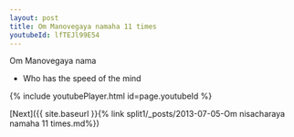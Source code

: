 ```yaml
---
layout: post
title: Om Manovegaya namaha 11 times
youtubeId: lfTEJl99E54
---
```

 
 
Om Manovegaya nama 
 
 -  Who has the speed of the mind 
 
  
 
  
 
 
 
 
 
 


{% include youtubePlayer.html id=page.youtubeId %}
 
[Next]({{ site.baseurl }}{% link  split1/_posts/2013-07-05-Om nisacharaya namaha 11 times.md%})
 
